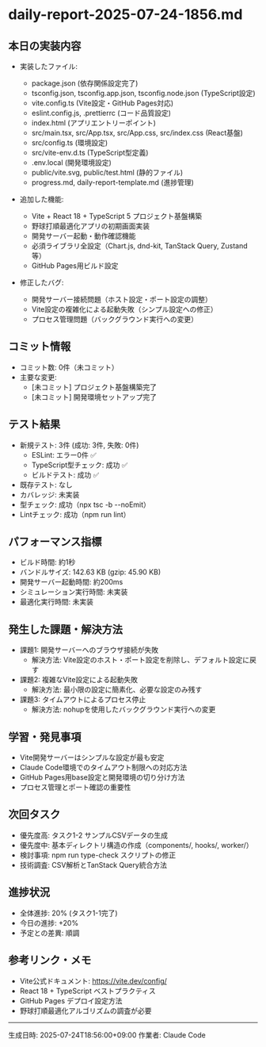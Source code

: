 # daily-report-2025-07-24-1856.md

## 本日の実装内容
- 実装したファイル: 
  - package.json (依存関係設定完了)
  - tsconfig.json, tsconfig.app.json, tsconfig.node.json (TypeScript設定)
  - vite.config.ts (Vite設定・GitHub Pages対応)
  - eslint.config.js, .prettierrc (コード品質設定)
  - index.html (アプリエントリーポイント)
  - src/main.tsx, src/App.tsx, src/App.css, src/index.css (React基盤)
  - src/config.ts (環境設定)
  - src/vite-env.d.ts (TypeScript型定義)
  - .env.local (開発環境設定)
  - public/vite.svg, public/test.html (静的ファイル)
  - progress.md, daily-report-template.md (進捗管理)

- 追加した機能: 
  - Vite + React 18 + TypeScript 5 プロジェクト基盤構築
  - 野球打順最適化アプリの初期画面実装
  - 開発サーバー起動・動作確認機能
  - 必須ライブラリ全設定（Chart.js, dnd-kit, TanStack Query, Zustand等）
  - GitHub Pages用ビルド設定

- 修正したバグ: 
  - 開発サーバー接続問題（ホスト設定・ポート設定の調整）
  - Vite設定の複雑化による起動失敗（シンプル設定への修正）
  - プロセス管理問題（バックグラウンド実行への変更）

## コミット情報
- コミット数: 0件（未コミット）
- 主要な変更:
  - [未コミット] プロジェクト基盤構築完了
  - [未コミット] 開発環境セットアップ完了

## テスト結果
- 新規テスト: 3件 (成功: 3件, 失敗: 0件)
  - ESLint: エラー0件 ✅
  - TypeScript型チェック: 成功 ✅  
  - ビルドテスト: 成功 ✅
- 既存テスト: なし
- カバレッジ: 未実装
- 型チェック: 成功（npx tsc -b --noEmit）
- Lintチェック: 成功（npm run lint）

## パフォーマンス指標
- ビルド時間: 約1秒
- バンドルサイズ: 142.63 KB (gzip: 45.90 KB)
- 開発サーバー起動時間: 約200ms
- シミュレーション実行時間: 未実装
- 最適化実行時間: 未実装

## 発生した課題・解決方法
- 課題1: 開発サーバーへのブラウザ接続が失敗
  - 解決方法: Vite設定のホスト・ポート設定を削除し、デフォルト設定に戻す
- 課題2: 複雑なVite設定による起動失敗
  - 解決方法: 最小限の設定に簡素化、必要な設定のみ残す  
- 課題3: タイムアウトによるプロセス停止
  - 解決方法: nohupを使用したバックグラウンド実行への変更

## 学習・発見事項
- Vite開発サーバーはシンプルな設定が最も安定
- Claude Code環境でのタイムアウト制限への対応方法
- GitHub Pages用base設定と開発環境の切り分け方法
- プロセス管理とポート確認の重要性

## 次回タスク
- 優先度高: タスク1-2 サンプルCSVデータの生成
- 優先度中: 基本ディレクトリ構造の作成（components/, hooks/, worker/）
- 検討事項: npm run type-check スクリプトの修正
- 技術調査: CSV解析とTanStack Query統合方法

## 進捗状況
- 全体進捗: 20% (タスク1-1完了)
- 今日の進捗: +20%
- 予定との差異: 順調

## 参考リンク・メモ
- Vite公式ドキュメント: https://vite.dev/config/
- React 18 + TypeScript ベストプラクティス
- GitHub Pages デプロイ設定方法
- 野球打順最適化アルゴリズムの調査が必要

---
生成日時: 2025-07-24T18:56:00+09:00
作業者: Claude Code
